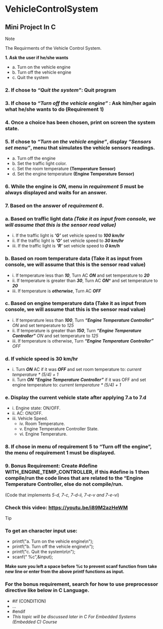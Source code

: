 # VehicleControlSystem
## Mini Project In C

> [!NOTE]
> The Requirments of the Vehicle Control System.

**1. Ask the user if he/she wants**
  - a. Turn on the vehicle engine
  - b. Turn off the vehicle engine
  - c. Quit the system
### 2. If chose to ***“Quit the system”***: Quit program
### 3. If chose to ***“Turn off the vehicle engine”*** : Ask him/her again what he/she wants to do (Requirement 1)
### 4. Once a choice has been chosen, print on screen the system state.
### 5. If chose to ***“Turn on the vehicle engine”***, display ***“Sensors set menu”***, menu that simulates the vehicle sensors readings.
  - a. Turn off the engine
  - b. Set the traffic light color.
  - c. Set the room temperature **(Temperature Sensor)**
  - d. Set the engine temperature **(Engine Temperature Sensor)**
### 6. While the engine is *ON*, menu in *requirement 5* must be always displayed and waits for an answer.
### 7. Based on the answer of *requirement 6*.
### a. Based on traffic light data ***(Take it as input from console, we will assume that this is the sensor read value)***
  - i. If the traffic light is ***‘G’*** set vehicle speed to ***100 km/hr***
  - ii. If the traffic light is ***‘O’*** set vehicle speed to ***30 km/hr***
  - iii. If the traffic light is ***‘R’*** set vehicle speed to ***0 km/h***
### b. Based on room temperature data (Take it as input from console, we will assume that this is the sensor read value)
  - i. If temperature less than ***10***, Turn AC ***ON*** and set temperature to ***20***
  - ii. If temperature is greater than ***30***, Turn AC ***ON**** and set temperature to ***20***
  - iii. If temperature is ***otherwise***, Turn AC ***OFF***
### c. Based on engine temperature data (Take it as input from console, we will assume that this is the sensor read value)
  - i. If temperature less than ***100***, Turn ***“Engine Temperature Controller”*** *ON* and set temperature to *125*
  - ii. If temperature is greater than ***150***, Turn ***“Engine Temperature Controller”*** *ON* and set temperature to *125*
  - iii. If temperature is otherwise, Turn ***“Engine Temperature Controller”*** *OFF*
### d. If vehicle speed is 30 km/hr
  - i. Turn ***ON*** AC if it was ***OFF*** and set room temperature to: *current temperature * (5/4) + 1*
  - ii. Turn ***ON*** ***“Engine Temperature Controller”*** if it was OFF and set engine temperature to: *current temperature * (5/4) + 1*
### e. Display the current vehicle state after applying 7.a to 7.d
  - i. Engine state: ON/OFF.
  - ii. AC: ON/OFF.
  - iii. Vehicle Speed.
    - iv. Room Temperature.
    - v. Engine Temperature Controller State.
    - vi. Engine Temperature.
### 8. If chose in menu of requirement 5 to “Turn off the engine”, the menu of requirement 1 must be displayed.
### 9. Bonus Requirement: Create #define WITH_ENGINE_TEMP_CONTROLLER, if this #define is 1 then compile/run the code lines that are related to the “Engine Temperature Controller, else do not compile/run. 
(Code that implements *5-d, 7-c, 7-d-ii, 7-e-v and 7-e-vi*)

### Check this video: https://youtu.be/i89M2azHeWM

> [!TIP]
> ### To get an character input use:
> - printf("a. Turn on the vehicle engine\n");
> - printf("b. Turn off the vehicle engine\n");
> - printf("c. Quit the system\n\n");
> - scanf(“ %c”,&input);
> 
> **Make sure you left a space before %c to prevent scanf function from take new line or 
> enter from the above printf functions as input.**
>
> 
> ### For the bonus requirement, search for how to use preprocessor directive like below in C Language.
> - #if (CONDITION)
> - …
> - #endif
> - *This topic will be discussed later in C For Embedded Systems (Embedded C) Course*
